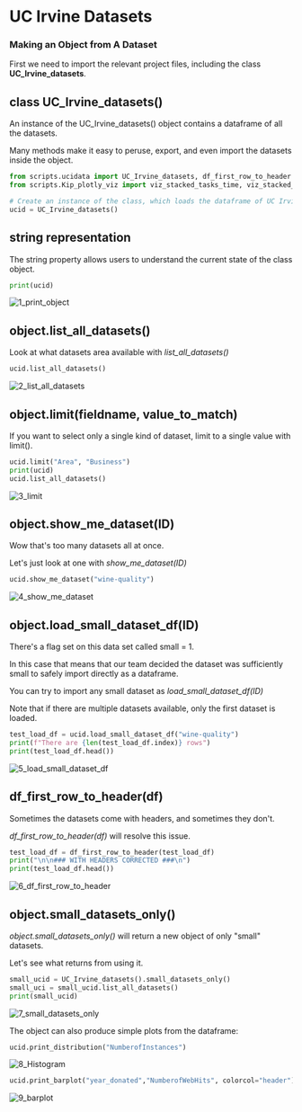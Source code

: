 # UC Irvine Datasets 

### Making an Object from A Dataset

First we need to import the relevant project files, including the class **UC_Irvine_datasets**.

## class UC_Irvine_datasets()

An instance of the UC_Irvine_datasets() object contains a dataframe of all the datasets. 

Many methods make it easy to peruse, export, and even import the datasets inside the object.


```python
from scripts.ucidata import UC_Irvine_datasets, df_first_row_to_header
from scripts.Kip_plotly_viz import viz_stacked_tasks_time, viz_stacked_area_tasks_time, viz_webhits_data_available, worldmap

# Create an instance of the class, which loads the dataframe of UC Irvine datasets
ucid = UC_Irvine_datasets()
```

## string representation

The string property allows users to understand the current state of the class object.


```python
print(ucid)
```

![1_print_object](https://github.com/kipmccharen/UC_Irvine_Dataset_MetaAnalysis/blob/master/readme_images/1_print_object.JPG?raw=true)

## object.list_all_datasets()

Look at what datasets area available with *list_all_datasets()*


```python
ucid.list_all_datasets()
```

![2_list_all_datasets](https://github.com/kipmccharen/UC_Irvine_Dataset_MetaAnalysis/blob/master/readme_images/2_list_all_datasets.JPG?raw=true)

## object.limit(fieldname, value_to_match)

If you want to select only a single kind of dataset, limit to a single value with limit().


```python
ucid.limit("Area", "Business")
print(ucid)
ucid.list_all_datasets()
```

![3_limit](https://github.com/kipmccharen/UC_Irvine_Dataset_MetaAnalysis/blob/master/readme_images/3_limit.JPG?raw=true)

## object.show_me_dataset(ID)

Wow that's too many datasets all at once. 

Let's just look at one with *show_me_dataset(ID)*


```python
ucid.show_me_dataset("wine-quality")
```

![4_show_me_dataset](https://github.com/kipmccharen/UC_Irvine_Dataset_MetaAnalysis/blob/master/readme_images/4_show_me_dataset.JPG?raw=true)

## object.load_small_dataset_df(ID)

There's a flag set on this data set called small = 1. 

In this case that means that our team decided the dataset was sufficiently small to safely import directly as a dataframe.

You can try to import any small dataset as *load_small_dataset_df(ID)*

Note that if there are multiple datasets available, only the first dataset is loaded. 


```python
test_load_df = ucid.load_small_dataset_df("wine-quality")
print(f"There are {len(test_load_df.index)} rows")
print(test_load_df.head())
```

![5_load_small_dataset_df](https://github.com/kipmccharen/UC_Irvine_Dataset_MetaAnalysis/blob/master/readme_images/5_load_small_dataset_df.JPG?raw=true)

## df_first_row_to_header(df)

Sometimes the datasets come with headers, and sometimes they don't. 

*df_first_row_to_header(df)* will resolve this issue.


```python
test_load_df = df_first_row_to_header(test_load_df)
print("\n\n### WITH HEADERS CORRECTED ###\n")
print(test_load_df.head())
```

![6_df_first_row_to_header](https://github.com/kipmccharen/UC_Irvine_Dataset_MetaAnalysis/blob/master/readme_images/6_df_first_row_to_header.JPG?raw=true)

## object.small_datasets_only()

*object.small_datasets_only()* will return a new object of only "small" datasets.

Let's see what returns from using it.


```python
small_ucid = UC_Irvine_datasets().small_datasets_only()
small_uci = small_ucid.list_all_datasets()
print(small_ucid)
```

![7_small_datasets_only](https://github.com/kipmccharen/UC_Irvine_Dataset_MetaAnalysis/blob/master/readme_images/7_small_datasets_only.JPG?raw=true)

The object can also produce simple plots from the dataframe:


```python
ucid.print_distribution("NumberofInstances")
```

![8_Histogram](https://github.com/kipmccharen/UC_Irvine_Dataset_MetaAnalysis/blob/master/readme_images/8_Histogram.png?raw=true)


```python
ucid.print_barplot("year_donated","NumberofWebHits", colorcol="header")
```

![9_barplot](https://github.com/kipmccharen/UC_Irvine_Dataset_MetaAnalysis/blob/master/readme_images/9_barplot.png?raw=true)

